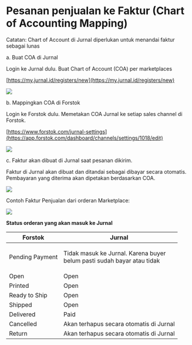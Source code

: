 # Pesanan penjualan ke Faktur (Chart of Accounting Mapping)

Catatan: Chart of Account di Jurnal diperlukan untuk menandai faktur sebagai lunas

a. Buat COA di Jurnal

Login ke Jurnal dulu. Buat Chart of Account (COA) per marketplaces&#x20;

[https://my.jurnal.id/registers/new](https://my.jurnal.id/registers/new)

![](https://lh5.googleusercontent.com/hUPNhprIKNLncRXSsH35wEv\_bZw5n1ge6t-Hi8PUe7KbuaYabh-BYWoVzgOtNjtszCea\_w21\_7NbsmcJwndmjbAhyK24VSG-CFxuHhznxBu47iGWKpb-aNrxjATz\_HKF8ddBzn7amW4)

b. Mappingkan COA di Forstok

Login ke Forstok dulu. Memetakan COA Jurnal ke setiap sales channel di Forstok. &#x20;

[https://www.forstok.com/jurnal-settings](https://app.forstok.com/dashboard/channels/settings/1018/edit)

![](https://lh5.googleusercontent.com/dYzy6xRSoWJmP5Px-6uGJAHK9JbTbNyp14igBkmIuL\_OJOriruRJh9dN0hFYnJTw57M57d0ZL8hZW0Ysw9ft7pg53juNY8MMhVPXYsIfmmyz4LZ8I4LAz1D-z4YziSeDOsclvsknfCU)

c. Faktur akan dibuat di Jurnal saat pesanan dikirim.&#x20;

Faktur di Jurnal akan dibuat dan ditandai sebagai dibayar secara otomatis. Pembayaran yang diterima akan dipetakan berdasarkan COA.

![](https://lh3.googleusercontent.com/iT39ykRJfb7eszqGdjIy01zf\_cWdcYUev7TnJXtVRaIvXxkq0lx0I1ujLFi4luMiAy1bY3he5zya8CsAZrDf5M36n0-G3\_vBlu1-1FCPskUe1oTNGvSXvfdiCRKKgu\_q2W\_Ms6GMEZo)

Contoh Faktur Penjualan dari orderan Marketplace:

![](https://lh5.googleusercontent.com/xPzN1XXoK649YLGTyungNBa3LDkMMosU73XJ8QhNOjfhWnuduEy2YT3cY9LHxkKT1HTbVljqUT93-lBAtjnxYiufdasRV3yNTBXpj6IczEbhXLqnAzvTLqhNVv7C0FtXjE8mayAaO3k)



**Status orderan yang akan masuk ke Jurnal**

| **Forstok**     | Jurnal                                                                            |
| --------------- | --------------------------------------------------------------------------------- |
| Pending Payment | <p>Tidak masuk ke Jurnal. Karena buyer<br> belum pasti sudah bayar atau tidak</p> |
| Open            | Open                                                                              |
| Printed         | Open                                                                              |
| Ready to Ship   | Open                                                                              |
| Shipped         | Open                                                                              |
| Delivered       | Paid                                                                              |
| Cancelled       | Akan terhapus secara otomatis di Jurnal                                           |
| Return          | Akan terhapus secara otomatis di Jurnal                                           |
